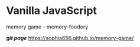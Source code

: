 # Vanilla JavaScript

memory game - memory-foodory

***git page***
https://sophia656.github.io/memory-game/
